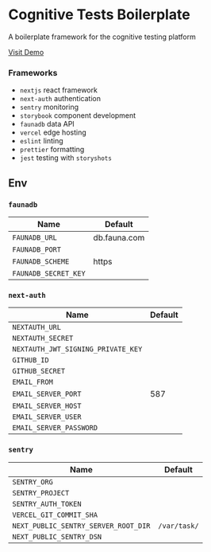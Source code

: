 # Cognitive Tests Boilerplate

A boilerplate framework for the cognitive testing platform

[Visit Demo](https://cog-tests-boilerplate.vercel.app/)

### Frameworks

-   `nextjs` react framework
-   `next-auth` authentication
-   `sentry` monitoring
-   `storybook` component development
-   `faunadb` data API
-   `vercel` edge hosting
-   `eslint` linting
-   `prettier` formatting
-   `jest` testing with `storyshots`

## Env

### `faunadb`

| Name                 | Default      |
| -------------------- | ------------ |
| `FAUNADB_URL`        | db.fauna.com |
| `FAUNADB_PORT`       |              |
| `FAUNADB_SCHEME`     | https        |
| `FAUNADB_SECRET_KEY` |              |

### `next-auth`

| Name                               | Default |
| ---------------------------------- | ------- |
| `NEXTAUTH_URL`                     |         |
| `NEXTAUTH_SECRET`                  |         |
| `NEXTAUTH_JWT_SIGNING_PRIVATE_KEY` |         |
| `GITHUB_ID`                        |         |
| `GITHUB_SECRET`                    |         |
| `EMAIL_FROM`                       |         |
| `EMAIL_SERVER_PORT`                | 587     |
| `EMAIL_SERVER_HOST`                |         |
| `EMAIL_SERVER_USER`                |         |
| `EMAIL_SERVER_PASSWORD`            |         |

### `sentry`

| Name                                 | Default      |
| ------------------------------------ | ------------ |
| `SENTRY_ORG`                         |              |
| `SENTRY_PROJECT`                     |              |
| `SENTRY_AUTH_TOKEN`                  |              |
| `VERCEL_GIT_COMMIT_SHA`              |              |
| `NEXT_PUBLIC_SENTRY_SERVER_ROOT_DIR` | `/var/task/` |
| `NEXT_PUBLIC_SENTRY_DSN`             |              |
